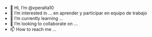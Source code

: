 - 👋 Hi, I’m @vperalta10
- 👀 I’m interested in ... en aprender y participar en equipo de trabajo
- 🌱 I’m currently learning ...
- 💞️ I’m looking to collaborate on ...
- 📫 How to reach me ...

<!---
vperalta10/vperalta10 is a ✨ special ✨ repository because its `README.md` (this file) appears on your GitHub profile.
You can click the Preview link to take a look at your changes.
--->
